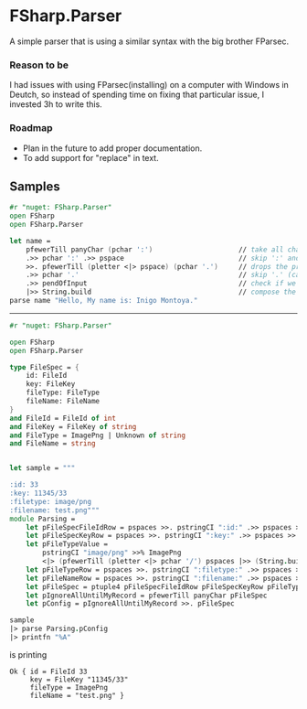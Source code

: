# FSharp.Parser

A simple parser that is using a similar syntax with the big brother FParsec.

### Reason to be

I had issues with using FParsec(installing) on a computer with Windows in Deutch, so instead of spending time on fixing that particular issue, I invested 3h to write this.

### Roadmap

- Plan in the future to add proper documentation.
- To add support for "replace" in text.

## Samples

```fsharp
#r "nuget: FSharp.Parser"
open FSharp
open FSharp.Parser

let name =
    pfewerTill panyChar (pchar ':')                     // take all chars until ':'
    .>> pchar ':' .>> pspace                            // skip ':' and whitespace
    >>. pfewerTill (pletter <|> pspace) (pchar '.')     // drops the previous chars and take all letters or spaces until '.' without consumming '.'
    .>> pchar '.'                                       // skip '.' (can be omitted)
    .>> pendOfInput                                     // check if we reached the end of the input (can be omitted)
    |>> String.build                                    // compose the string from the sequence of chars
parse name "Hello, My name is: Inigo Montoya."
```

------------------

```fsharp
#r "nuget: FSharp.Parser"

open FSharp
open FSharp.Parser

type FileSpec = {
    id: FileId
    key: FileKey
    fileType: FileType
    fileName: FileName
}
and FileId = FileId of int
and FileKey = FileKey of string
and FileType = ImagePng | Unknown of string
and FileName = string


let sample = """

:id: 33
:key: 11345/33
:filetype: image/png
:filename: test.png"""
module Parsing =
    let pFileSpecFileIdRow = pspaces >>. pstringCI ":id:" .>> pspaces >>. pint <?> "FileSpec id" |>> FileId
    let pFileSpecKeyRow = pspaces >>. pstringCI ":key:" .>> pspaces >>. (pmany1 (pletter <|> pdigit <|> pchar '/')) <?> "FileSpec key" |>> (String.build >> FileKey)
    let pFileTypeValue = 
        pstringCI "image/png" >>% ImagePng
        <|> (pfewerTill (pletter <|> pchar '/') pspaces |>> (String.build >> FileType.Unknown))
    let pFileTypeRow = pspaces >>. pstringCI ":filetype:" .>> pspaces >>. pFileTypeValue <?> "FileSpec filetype"
    let pFileNameRow = pspaces >>. pstringCI ":filename:" .>> pspaces >>. pfewerTill panyChar pendOfRow <?> "FileSpec filename" |>> String.build
    let pFileSpec = ptuple4 pFileSpecFileIdRow pFileSpecKeyRow pFileTypeRow pFileNameRow |>> fun (i,k,t,n) -> { id = i; key = k; fileType = t; fileName = n }
    let pIgnoreAllUntilMyRecord = pfewerTill panyChar pFileSpec
    let pConfig = pIgnoreAllUntilMyRecord >>. pFileSpec

sample
|> parse Parsing.pConfig
|> printfn "%A"
```
is printing
```
Ok { id = FileId 33
     key = FileKey "11345/33"
     fileType = ImagePng     
     fileName = "test.png" } 
```
